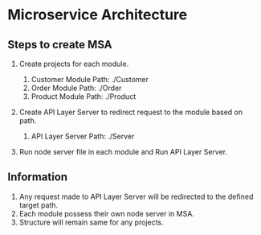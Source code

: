 # Microservice Architecture

## Steps to create MSA
1. Create projects for each module.
     1. Customer Module Path: ./Customer
     2. Order Module Path: ./Order
     3. Product Module Path: ./Product
     
2. Create API Layer Server to redirect request to the module based on path.
     1. API Layer Server Path: ./Server

3. Run node server file in each module and Run API Layer Server.

## Information
1. Any request made to API Layer Server will be redirected to the defined target path.
2. Each module possess their own node server in MSA.
3. Structure will remain same for any projects.
